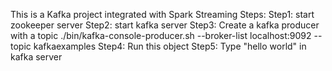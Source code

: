 This is a Kafka project integrated with Spark Streaming
Steps:
Step1:
start zookeeper server
Step2:
start kafka server
Step3:
Create a kafka producer with a topic
./bin/kafka-console-producer.sh --broker-list localhost:9092 --topic kafkaexamples
Step4:
Run this object
Step5:
Type "hello world" in kafka server
